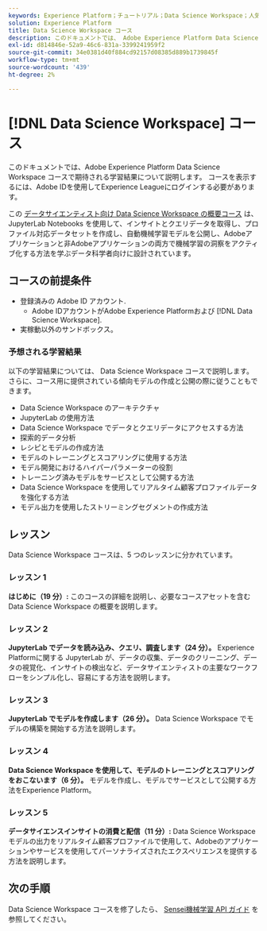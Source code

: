```yaml
---
keywords: Experience Platform；チュートリアル；Data Science Workspace；人気の高いトピック；data science コース；コース；dsw
solution: Experience Platform
title: Data Science Workspace コース
description: このドキュメントでは、 Adobe Experience Platform Data Science Workspace コースのリンクと説明を提供します。
exl-id: d814846e-52a9-46c6-831a-3399241959f2
source-git-commit: 34e0381d40f884cd92157d08385d889b1739845f
workflow-type: tm+mt
source-wordcount: '439'
ht-degree: 2%

---
```



# [!DNL Data Science Workspace] コース

このドキュメントでは、Adobe Experience Platform Data Science Workspace コースで期待される学習結果について説明します。 コースを表示するには、Adobe IDを使用してExperience Leagueにログインする必要があります。

この [データサイエンティスト向け Data Science Workspace の概要コース](https://experienceleague.adobe.com/?recommended=ExperiencePlatform-U-1-2021.1.dsw&amp;lang=ja) は、JupyterLab Notebooks を使用して、インサイトとクエリデータを取得し、プロファイル対応データセットを作成し、自動機械学習モデルを公開し、Adobeアプリケーションと非Adobeアプリケーションの両方で機械学習の洞察をアクティブ化する方法を学ぶデータ科学者向けに設計されています。

## コースの前提条件

- 登録済みの Adobe ID アカウント.
   - Adobe IDアカウントがAdobe Experience Platformおよび [!DNL Data Science Workspace].
- 実稼動以外のサンドボックス。

### 予想される学習結果

以下の学習結果については、 Data Science Workspace コースで説明します。 さらに、コース用に提供されている傾向モデルの作成と公開の際に従うこともできます。

- Data Science Workspace のアーキテクチャ
- JupyterLab の使用方法
- Data Science Workspace でデータとクエリデータにアクセスする方法
- 探索的データ分析
- レシピとモデルの作成方法
- モデルのトレーニングとスコアリングに使用する方法
- モデル開発におけるハイパーパラメーターの役割
- トレーニング済みモデルをサービスとして公開する方法
- Data Science Workspace を使用してリアルタイム顧客プロファイルデータを強化する方法
- モデル出力を使用したストリーミングセグメントの作成方法

## レッスン

Data Science Workspace コースは、5 つのレッスンに分かれています。

### レッスン 1

**はじめに（19 分）:** このコースの詳細を説明し、必要なコースアセットを含む Data Science Workspace の概要を説明します。

### レッスン 2

**JupyterLab でデータを読み込み、クエリ、調査します（24 分）。** Experience Platformに関する JupyterLab が、データの収集、データのクリーニング、データの視覚化、インサイトの検出など、データサイエンティストの主要なワークフローをシンプル化し、容易にする方法を説明します。

### レッスン 3

**JupyterLab でモデルを作成します（26 分）。** Data Science Workspace でモデルの構築を開始する方法を説明します。

### レッスン 4

**Data Science Workspace を使用して、モデルのトレーニングとスコアリングをおこないます（6 分）。** モデルを作成し、モデルでサービスとして公開する方法をExperience Platform。

### レッスン 5

**データサイエンスインサイトの消費と配信（11 分）:** Data Science Workspace モデルの出力をリアルタイム顧客プロファイルで使用して、Adobeのアプリケーションやサービスを使用してパーソナライズされたエクスペリエンスを提供する方法を説明します。

## 次の手順

Data Science Workspace コースを修了したら、 [Sensei機械学習 API ガイド](./api/getting-started.md) を参照してください。



